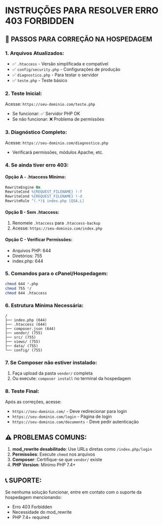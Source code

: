 # INSTRUÇÕES PARA RESOLVER ERRO 403 FORBIDDEN

## 🔧 PASSOS PARA CORREÇÃO NA HOSPEDAGEM

### 1. Arquivos Atualizados:
- ✅ `.htaccess` - Versão simplificada e compatível
- ✅ `config/security.php` - Configurações de produção
- ✅ `diagnostico.php` - Para testar o servidor
- ✅ `teste.php` - Teste básico

### 2. Teste Inicial:
Acesse: `https://seu-dominio.com/teste.php`
- Se funcionar: ✅ Servidor PHP OK
- Se não funcionar: ❌ Problema de permissões

### 3. Diagnóstico Completo:
Acesse: `https://seu-dominio.com/diagnostico.php`
- Verificará permissões, módulos Apache, etc.

### 4. Se ainda tiver erro 403:

#### Opção A - .htaccess Mínimo:
```apache
RewriteEngine On
RewriteCond %{REQUEST_FILENAME} !-f
RewriteCond %{REQUEST_FILENAME} !-d
RewriteRule ^(.*)$ index.php [QSA,L]
```

#### Opção B - Sem .htaccess:
1. Renomeie `.htaccess` para `.htaccess-backup`
2. Acesse: `https://seu-dominio.com/index.php`

#### Opção C - Verificar Permissões:
- Arquivos PHP: 644
- Diretórios: 755
- index.php: 644

### 5. Comandos para o cPanel/Hospedagem:
```bash
chmod 644 *.php
chmod 755 */
chmod 644 .htaccess
```

### 6. Estrutura Mínima Necessária:
```
/
├── index.php (644)
├── .htaccess (644)
├── composer.json (644)
├── vendor/ (755)
├── src/ (755)
├── views/ (755)
├── data/ (755)
└── config/ (755)
```

### 7. Se Composer não estiver instalado:
1. Faça upload da pasta `vendor/` completa
2. Ou execute: `composer install` no terminal da hospedagem

### 8. Teste Final:
Após as correções, acesse:
- `https://seu-dominio.com/` - Deve redirecionar para login
- `https://seu-dominio.com/login` - Página de login
- `https://seu-dominio.com/documents` - Deve pedir autenticação

## ⚠️ PROBLEMAS COMUNS:

1. **mod_rewrite desabilitado**: Use URLs diretas como `/index.php/login`
2. **Permissões**: Execute `chmod` nos arquivos
3. **Composer**: Certifique-se que `vendor/` existe
4. **PHP Version**: Mínimo PHP 7.4+

## 📞 SUPORTE:
Se nenhuma solução funcionar, entre em contato com o suporte da hospedagem mencionando:
- Erro 403 Forbidden
- Necessidade do mod_rewrite
- PHP 7.4+ required
